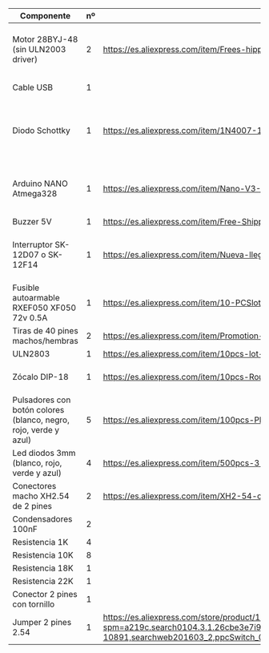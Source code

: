 

| Componente                                                   | nº   | Link                                                         | Observaciónes                                                | Comprado |
| ------------------------------------------------------------ | ---- | ------------------------------------------------------------ | ------------------------------------------------------------ | -------- |
| Motor 28BYJ-48 (sin ULN2003 driver)                          | 2    | https://es.aliexpress.com/item/Frees-hipping-5V-4-Phase-Stepper-Step-Motor-Driver-Board-ULN2003-with-drive-Test-Module-Machinery/32706559510.html?spm=a2g0s.9042311.0.0.274263c0ZcdLzn | Para la versión 2.12 no hace falta comperar el driver ULN2003 | Sí       |
| Cable USB                                                    | 1    |                                                              | Cable Mini-B USB >> USB                                      | No       |
| Diodo Schottky                                               | 1    | https://es.aliexpress.com/item/1N4007-1N4148-1N5819-1N5399-1N5408-1N5822-FR107-FR207-8-valores-100-piezas-componentes-electr-nicos-paquete/32856981814.html?spm=a2g0s.9042311.0.0.274263c0ZcdLzn | La mayoría de los diodos valen. Algunos han usado el 1N4007 que no es Schottky | Sí       |
| Arduino NANO Atmega328                                       | 1    | https://es.aliexpress.com/item/Nano-V3-ATmega328-CH340G-Micro-USB-Pin-headers-NOT-soldered-Compatible-for-Arduino-Nano-V3-0/32664577152.html?spm=a2g0s.9042311.0.0.274263c0qgaJ47 | Es el diseño RobotDyn que lleva un regulador de 3.3v         | Sí       |
| Buzzer 5V                                                    | 1    | https://es.aliexpress.com/item/Free-Shipping-10pcs-Electromagnetic-buzzer-5V-5V-active-buzzer/635190995.html?spm=a2g0s.9042311.0.0.274263c0qgaJ47 |                                                              | Sí       |
| Interruptor SK-12D07 o SK-12F14                              | 1    | https://es.aliexpress.com/item/Nueva-llegada-10-unids-lote-interruptor-SK12D07VG3-Stents-peque-o-interruptor-de-palanca-3mm-alta-miniatura/32918136229.html?spm=a2g0s.9042311.0.0.274263c0ZcdLzn | Cualquiera de los 2 interruptores valen, este es el SK12D07  | Sí       |
| Fusible autoarmable RXEF050 XF050 72v 0.5A                   | 1    | https://es.aliexpress.com/item/10-PCSlot-fusible-recuperaci-n-auto-RXEF050-XF050-72-v-0-5A-PPTC/32896526801.html?spm=a2g0s.9042311.0.0.274263c0ZcdLzn |                                                              | Sí       |
| Tiras de 40 pines machos/hembras                             | 2    | https://es.aliexpress.com/item/Promotion-5-PCS-Pack-40-Pin-2-54mm-Single-Row-Straight-Male-Female-Pin-Header-Strip/32598438788.html?spm=a2g0s.9042311.0.0.274263c0ZcdLzn |                                                              | Sí       |
| ULN2803                                                      | 1    | https://es.aliexpress.com/item/10pcs-lot-ULN2803APG-ULN2803-DIP-18-Octal-High-Voltage-High-Current-Darlington-Transistor-Arrays/32817793114.html?spm=a2g0s.9042311.0.0.274263c0qgaJ47 |                                                              | Sí       |
| Zócalo DIP-18                                                | 1    | https://es.aliexpress.com/item/10pcs-Round-Hole-18-Pins-2-54MM-DIP-18-PIN-IC-Sockets-Adaptor-Solder-Type-IC/32805504735.html?spm=a2g0s.9042311.0.0.274263c0qgaJ47 | Con las patas redondeadas es más robusto                     | Sí       |
| Pulsadores con botón colores (blanco, negro, rojo, verde y azul) | 5    | https://es.aliexpress.com/item/100pcs-Plastic-Tactile-Switch-PCB-Tact-Push-Button-Momentary-Switch-4-Pins-5-Color-Button-Cap/32826994795.html?spm=a2g0s.9042311.0.0.274263c0qgaJ47 |                                                              | Sí       |
| Led diodos 3mm (blanco, rojo, verde y azul)                  | 4    | https://es.aliexpress.com/item/500pcs-3-mm-Super-Bright-High-Brightness-5-Colors-Red-Green-Blue-Yellow-White-Mini-Diffused/1936229691.html?spm=a2g0s.9042311.0.0.274263c0qgaJ47 |                                                              | Sí       |
| Conectores macho XH2.54 de 2 pines                           | 2    | https://es.aliexpress.com/item/XH2-54-conector-pin-Header-macho-material-2-54mm-pitch-XH-A-2-P-3-P/32848821355.html?spm=a2g0s.9042311.0.0.274263c0qgaJ47 |                                                              | Sí       |
| Condensadores 100nF                                          | 2    |                                                              |                                                              | No       |
| Resistencia 1K                                               | 4    |                                                              |                                                              | No       |
| Resistencia 10K                                              | 8    |                                                              |                                                              | No       |
| Resistencia 18K                                              | 1    |                                                              |                                                              | No       |
| Resistencia 22K                                              | 1    |                                                              |                                                              | No       |
| Conector 2 pines con tornillo                                | 1    |                                                              |                                                              | No       |
| Jumper 2 pines 2.54                                          | 1    | https://es.aliexpress.com/store/product/100pcs-Pin-Header-Jumper-blocks-Connector-2-54-mm-for-3-1-2-Hard-Disk-Drive/4388017_32907886777.html?spm=a219c.search0104.3.1.26cbe3e7i9sgYG&ws_ab_test=searchweb0_0,searchweb201602_5_10065_10068_318_319_10891_5727316_10548_10696_10084_10083_10618_452_10304_10307_10820_532_10301_10821_204_10059_10884_10887_100031_320_10103_5727015_5727216_5727515-10891,searchweb201603_2,ppcSwitch_0&algo_expid=f33f6110-872f-45c8-8a75-64a0be329b99-0&algo_pvid=f33f6110-872f-45c8-8a75-64a0be329b99&priceBeautifyAB=0 |                                                              | No       |

